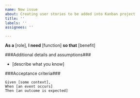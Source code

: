 ```yaml
---
name: New issue
about: Creating user stories to be added into Kanban project
title: ''
labels: ''
assignees: ''

---
```


**As a** [role],
**I need** [function]
**so that** [benefit]

###Additional details and assumptions###
* [describe what you know]

###Acceptance criteria###
```gherkin
Given [some context],
When [an event occurs]
Then [an outcome is expected]
```
